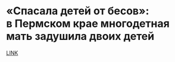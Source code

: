 # «Спасала детей от бесов»: в Пермском крае многодетная мать задушила двоих детей



[LINK](https://varlamov.ru/3762102.html)